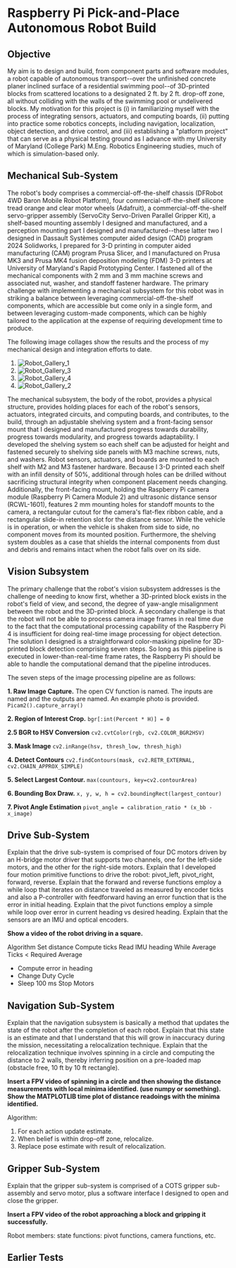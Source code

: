 # Raspberry Pi Pick-and-Place Autonomous Robot Build

## Objective 

My aim is to design and build, from component parts and software modules, a robot capable of autonomous transport--over the unfinished concrete planer inclined surface of a residential swimming pool--of 3D-printed blocks from scattered locations to a designated 2 ft. by 2 ft. drop-off zone, all without colliding with the walls of the swimming pool or undelivered blocks. My motivation for this project is (i) in familiarizing myself with the process of integrating sensors, actuators, and computing boards, (ii) putting into practice some robotics concepts, including navigation, localization, object detection, and drive control, and (iii) establishing a "platform project" that can serve as a physical testing ground as I advance with my University of Maryland (College Park) M.Eng. Robotics Engineering studies, much of which is simulation-based only. 

## Mechanical Sub-System
The robot's body comprises a commercial-off-the-shelf chassis (DFRobot 4WD Baron Mobile Robot Platform), four commercial-off-the-shelf silicone tread orange and clear motor wheels (Adafruit), a commercial-off-the-shelf servo-gripper assembly (ServoCity Servo-Driven Parallel Gripper Kit), a shelf-based mounting assembly I designed and manufactured, and a perception mounting part I designed and manufactured--these latter two I designed in Dassault Systèmes computer aided design (CAD) program 2024 Solidworks, I prepared for 3-D printing in computer aided manufacturing (CAM) program Prusa Slicer, and I manufactured on Prusa MK3 and Prusa MK4 fusion deposition modeling (FDM) 3-D printers at University of Maryland's Rapid Prototyping Center. I fastened all of the mechanical components with 2 mm and 3 mm machine screws and associated nut, washer, and standoff fastener hardware. The primary challenge with implementing a mechanical subsystem for this robot was in striking a balance between leveraging commercial-off-the-shelf components, which are accessible but come only in a single form, and between leveraging custom-made components, which can be highly tailored to the application at the expense of requiring development time to produce.

The following image collages show the results and the process of my mechanical design and integration efforts to date. 

1. ![Robot_Gallery_1](docs/gallery/Robot_Gallery_1.png)
2. ![Robot_Gallery_3](docs/gallery/Robot_Gallery_3.png)
3. ![Robot_Gallery_4](docs/gallery/Robot_Gallery_4.png)
4. ![Robot_Gallery_2](docs/gallery/Robot_Gallery_2.png)

The mechanical subsystem, the body of the robot, provides a physical structure, provides holding places for each of the robot's sensors, actuators, integrated circuits, and computing boards, and contributes, to the build, through an adjustable shelving system and a front-facing sensor mount that I designed and manufactured progress towards durability, progress towards modularity, and progress towards adaptability. I developed the shelving system so each shelf can be adjusted for height and fastened securely to shelving side panels with M3 machine screws, nuts, and washers. Robot sensors, actuators, and boards are mounted to each shelf with M2 and M3 fastener hardware. Because I 3-D printed each shelf with an infill density of 50%, additional through holes can be drilled without sacrificing structural integrity when component placement needs changing. Additionally, the front-facing mount, holding the Raspberry Pi camera module (Raspberry Pi Camera Module 2) and ultrasonic distance sensor (RCWL-1601), features 2 mm mounting holes for standoff mounts to the camera, a rectangular cutout for the camera's flat-flex ribbon cable, and a rectangular slide-in retention slot for the distance sensor. While the vehicle is in operation, or when the vehicle is shaken from side to side, no component moves from its mounted position. Furthermore, the shelving system doubles as a case that shields the internal components from dust and debris and remains intact when the robot falls over on its side. 

## Vision Subsystem
The primary challenge that the robot's vision subsystem addresses is the challenge of needing to know first, whether a 3D-printed block exists in the robot's field of view, and second, the degree of yaw-angle misalignment between the robot and the 3D-printed block. A secondary challenge is that the robot will not be able to process camera image frames in real time due to the fact that the computational processing capability of the Raspberry Pi 4 is insufficient for doing real-time image processing for object detection. The solution I designed is a straightforward color-masking pipeline for 3D-printed block detection comprising seven steps. So long as this pipeline is executed in lower-than-real-time frame rates, the Raspberry Pi should be able to handle the computational demand that the pipeline introduces.  

The seven steps of the image processing pipeline are as follows: 

**1. Raw Image Capture.** The open CV function is named. The inputs are named and the outputs are named. An example photo is provided. `Picam2().capture_array()`

**2. Region of Interest Crop.** `bgr[:int(Percent * H)] = 0`

**2.5 BGR to HSV Conversion** `cv2.cvtColor(rgb, cv2.COLOR_BGR2HSV)`

**3. Mask Image** `cv2.inRange(hsv, thresh_low, thresh_high)`

**4. Detect Contours** `cv2.findContours(mask, cv2.RETR_EXTERNAL, cv2.CHAIN_APPROX_SIMPLE)`

**5. Select Largest Contour.** `max(countours, key=cv2.contourArea)`

**6. Bounding Box Draw.** `x, y, w, h = cv2.boundingRect(largest_contour)`

**7. Pivot Angle Estimation** `pivot_angle = calibration_ratio * (x_bb - x_image)` 


## Drive Sub-System




Explain that the drive sub-system is comprised of four DC motors driven by an H-bridge motor driver that supports two channels, one for the left-side motors, and the other for the right-side motors. Explain that I developed four motion primitive functions to drive the robot: pivot_left, pivot_right, forward, reverse. Explain that the forward and reverse functions employ a while loop that iterates on distance traveled as measured by encoder ticks and also a P-controller with feedforward having an error function that is the error in initial heading. Explain that the pivot functions employ a simple while loop over error in current heading vs desired heading. Explain that the sensors are an IMU and optical encoders. 

**Show a video of the robot driving in a square.** 

Algorithm
Set distance
Compute ticks
Read IMU heading
While Average Ticks < Required Average
- Compute error in heading
- Change Duty Cycle
- Sleep 100 ms
Stop Motors 

## Navigation Sub-System
Explain that the navigation subsystem is basically a method that updates the state of the robot after the completion of each robot. Explain that this state is an estimate and that I understand that this will grow in inaccuracy during the mission, necessitating a relocalization technique. Explain that the relocalization technique involves spinning in a circle and computing the distance to 2 walls, thereby inferring position on a pre-loaded map (obstacle free, 10 ft by 10 ft rectangle). 

**Insert a FPV video of spinning in a circle and then showing the distance measurements with local minima identified. (use numpy or something). Show the MATPLOTLIB time plot of distance readoings with the minima identified.**


Algorithm: 
1. For each action update estimate. 
2. When belief is within drop-off zone, relocalize. 
3. Replace pose estimate with result of relocalization. 

## Gripper Sub-System
Explain that the gripper sub-system is comprised of a COTS gripper sub-assembly and servo motor, plus a software interface I designed to open and close the gripper.  

**Insert a FPV video of the robot approaching a block and gripping it successfully.** 

Robot
 members: state
 functions: pivot functions, camera functions, etc.

## Earlier Tests

